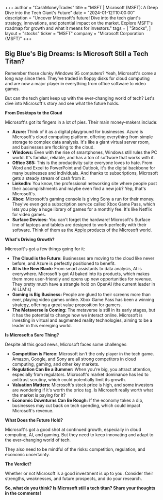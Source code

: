 +++
author = "CashMoneyTrades"
title = "MSFT |  Microsoft (MSFT): A Deep Dive into the Tech Giant's Future"
date = "2024-01-12T10:00:00"
description = "Uncover Microsoft's future! Dive into the tech giant's strategy, innovations, and potential impact on the market. Explore MSFT's roadmap for growth and what it means for investors."
tags = [
"Stocks",
]
layout = "stocks"
ticker = "MSFT"
company = "Microsoft Corporation (MSFT)"
+++
        


## Big Blue's Big Dreams: Is Microsoft Still a Tech Titan?

Remember those clunky Windows 95 computers? Yeah, Microsoft's come a long way since then. They've traded in floppy disks for cloud computing and are now a major player in everything from office software to video games. 

But can the tech giant keep up with the ever-changing world of tech? Let's dive into Microsoft's story and see what the future holds.

**From Desktops to the Cloud**

Microsoft's got its fingers in a lot of pies. Their main money-makers include:

* **Azure:** Think of it as a digital playground for businesses. Azure is Microsoft's cloud computing platform, offering everything from simple storage to complex data analysis. It's like a giant virtual server room, and businesses are flocking to the cloud. 
* **Windows:** Even with the rise of smartphones, Windows still rules the PC world. It's familiar, reliable, and has a ton of software that works with it.
* **Office 365:** This is the productivity suite everyone loves to hate. From Word and Excel to PowerPoint and Outlook, it's the digital backbone for many businesses and individuals. And thanks to subscriptions, Microsoft gets a steady stream of cash from it.
* **LinkedIn:** You know, the professional networking site where people post their accomplishments and maybe even find a new job? Yep, that's Microsoft's.
* **Xbox:** Microsoft's gaming console is giving Sony a run for their money. They've even got a subscription service called Xbox Game Pass, which lets you play a huge library of games for a monthly fee. It's like Netflix for video games.
* **Surface Devices:** You can't forget the hardware! Microsoft's Surface line of laptops and tablets are designed to work perfectly with their software. Think of them as the [Apple](/stocks/aapl/) products of the Microsoft world. 

**What's Driving Growth?**

Microsoft's got a few things going for it:

* **The Cloud is the Future:** Businesses are moving to the cloud like never before, and Azure is perfectly positioned to benefit. 
* **AI is the New Black:** From smart assistants to data analysis, AI is everywhere. Microsoft's got AI baked into its products, which makes them more user-friendly and opens up new opportunities for revenue. They pretty much have a strangle hold on OpenAI (the current leader in AI LLM's)
* **Gaming is Big Business:** People are glued to their screens more than ever, playing video games online. Xbox Game Pass has been a winning strategy, offering a great value proposition for gamers.
* **The Metaverse is Coming:** The metaverse is still in its early stages, but it has the potential to change how we interact online. Microsoft is investing in virtual and augmented reality technologies, aiming to be a leader in this emerging world.

**Is Microsoft a Sure Thing?**

Despite all this good news, Microsoft faces some challenges:

* **Competition is Fierce:** Microsoft isn't the only player in the tech game. Amazon, Google, and Sony are all strong competitors in cloud computing, gaming, and other key markets.
* **Regulation Can Be a Bummer:** When you're big, you attract attention, especially from regulators. Microsoft's market dominance has led to antitrust scrutiny, which could potentially limit its growth.
* **Valuation Matters:** Microsoft's stock price is high, and some investors are wondering if it's worth the price tag. Is Microsoft really worth what the market is paying for it?
* **Economic Downturns Can Be Rough:** If the economy takes a dip, businesses may cut back on tech spending, which could impact Microsoft's revenue.

**What Does the Future Hold?**

Microsoft's got a good shot at continued growth, especially in cloud computing, AI, and gaming. But they need to keep innovating and adapt to the ever-changing world of tech. 

They also need to be mindful of the risks: competition, regulation, and economic uncertainty.

**The Verdict?**

Whether or not Microsoft is a good investment is up to you. Consider their strengths, weaknesses, and future prospects, and do your research.

**So, what do you think? Is Microsoft still a tech titan? Share your thoughts in the comments!** 

        